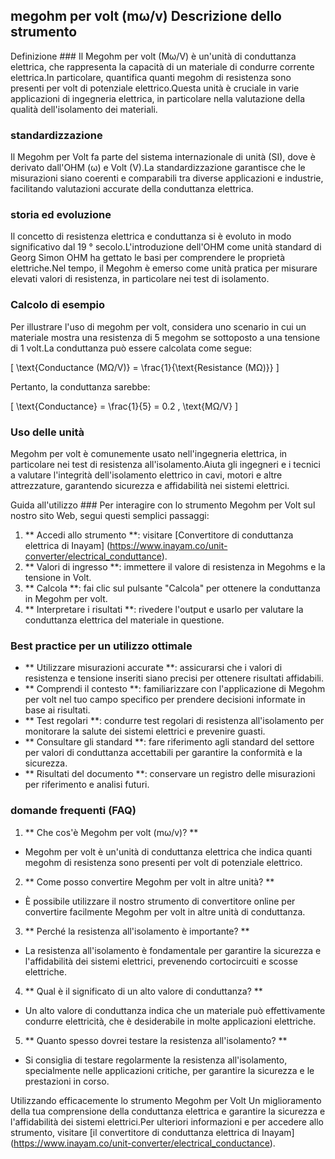 ## megohm per volt (mω/v) Descrizione dello strumento

Definizione ###
Il Megohm per volt (Mω/V) è un'unità di conduttanza elettrica, che rappresenta la capacità di un materiale di condurre corrente elettrica.In particolare, quantifica quanti megohm di resistenza sono presenti per volt di potenziale elettrico.Questa unità è cruciale in varie applicazioni di ingegneria elettrica, in particolare nella valutazione della qualità dell'isolamento dei materiali.

### standardizzazione
Il Megohm per Volt fa parte del sistema internazionale di unità (SI), dove è derivato dall'OHM (ω) e Volt (V).La standardizzazione garantisce che le misurazioni siano coerenti e comparabili tra diverse applicazioni e industrie, facilitando valutazioni accurate della conduttanza elettrica.

### storia ed evoluzione
Il concetto di resistenza elettrica e conduttanza si è evoluto in modo significativo dal 19 ° secolo.L'introduzione dell'OHM come unità standard di Georg Simon OHM ha gettato le basi per comprendere le proprietà elettriche.Nel tempo, il Megohm è emerso come unità pratica per misurare elevati valori di resistenza, in particolare nei test di isolamento.

### Calcolo di esempio
Per illustrare l'uso di megohm per volt, considera uno scenario in cui un materiale mostra una resistenza di 5 megohm se sottoposto a una tensione di 1 volt.La conduttanza può essere calcolata come segue:

\[ \text{Conductance (MΩ/V)} = \frac{1}{\text{Resistance (MΩ)}} \]

Pertanto, la conduttanza sarebbe:

\[ \text{Conductance} = \frac{1}{5} = 0.2 \, \text{MΩ/V} \]

### Uso delle unità
Megohm per volt è comunemente usato nell'ingegneria elettrica, in particolare nei test di resistenza all'isolamento.Aiuta gli ingegneri e i tecnici a valutare l'integrità dell'isolamento elettrico in cavi, motori e altre attrezzature, garantendo sicurezza e affidabilità nei sistemi elettrici.

Guida all'utilizzo ###
Per interagire con lo strumento Megohm per Volt sul nostro sito Web, segui questi semplici passaggi:

1. ** Accedi allo strumento **: visitare [Convertitore di conduttanza elettrica di Inayam] (https://www.inayam.co/unit-converter/electrical_conduttance).
2. ** Valori di ingresso **: immettere il valore di resistenza in Megohms e la tensione in Volt.
3. ** Calcola **: fai clic sul pulsante "Calcola" per ottenere la conduttanza in Megohm per volt.
4. ** Interpretare i risultati **: rivedere l'output e usarlo per valutare la conduttanza elettrica del materiale in questione.

### Best practice per un utilizzo ottimale
- ** Utilizzare misurazioni accurate **: assicurarsi che i valori di resistenza e tensione inseriti siano precisi per ottenere risultati affidabili.
- ** Comprendi il contesto **: familiarizzare con l'applicazione di Megohm per volt nel tuo campo specifico per prendere decisioni informate in base ai risultati.
- ** Test regolari **: condurre test regolari di resistenza all'isolamento per monitorare la salute dei sistemi elettrici e prevenire guasti.
- ** Consultare gli standard **: fare riferimento agli standard del settore per valori di conduttanza accettabili per garantire la conformità e la sicurezza.
- ** Risultati del documento **: conservare un registro delle misurazioni per riferimento e analisi futuri.

### domande frequenti (FAQ)

1. ** Che cos'è Megohm per volt (mω/v)? **
- Megohm per volt è un'unità di conduttanza elettrica che indica quanti megohm di resistenza sono presenti per volt di potenziale elettrico.

2. ** Come posso convertire Megohm per volt in altre unità? **
- È possibile utilizzare il nostro strumento di convertitore online per convertire facilmente Megohm per volt in altre unità di conduttanza.

3. ** Perché la resistenza all'isolamento è importante? **
- La resistenza all'isolamento è fondamentale per garantire la sicurezza e l'affidabilità dei sistemi elettrici, prevenendo cortocircuiti e scosse elettriche.

4. ** Qual è il significato di un alto valore di conduttanza? **
- Un alto valore di conduttanza indica che un materiale può effettivamente condurre elettricità, che è desiderabile in molte applicazioni elettriche.

5. ** Quanto spesso dovrei testare la resistenza all'isolamento? **
- Si consiglia di testare regolarmente la resistenza all'isolamento, specialmente nelle applicazioni critiche, per garantire la sicurezza e le prestazioni in corso.

Utilizzando efficacemente lo strumento Megohm per Volt Un miglioramento della tua comprensione della conduttanza elettrica e garantire la sicurezza e l'affidabilità dei sistemi elettrici.Per ulteriori informazioni e per accedere allo strumento, visitare [il convertitore di conduttanza elettrica di Inayam] (https://www.inayam.co/unit-converter/electrical_conductance).